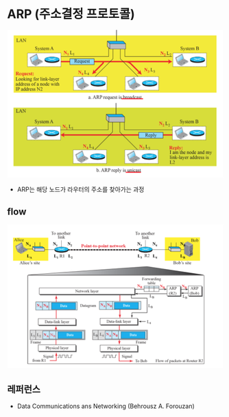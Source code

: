 # ARP (주소결정 프로토콜)

![08-ARP](./images/08-ARP.png)

- ARP는 해당 노드가 라우터의 주소를 찾아가는 과정

## flow
![08-ARP-FLOW](./images/08-ARP-FLOW.png)

## 레퍼런스
- Data Communications ans Networking (Behrousz A. Forouzan)